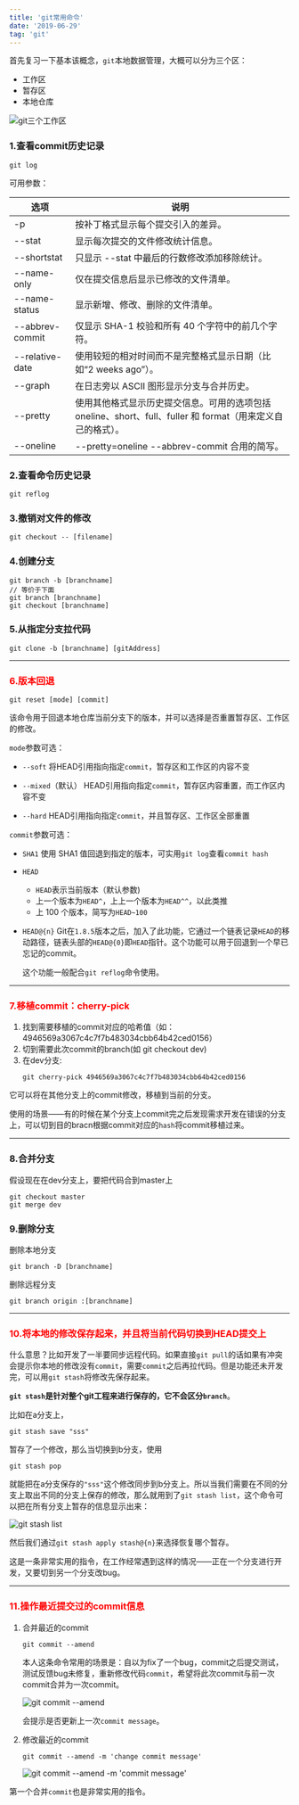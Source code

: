 ```yaml
---
title: 'git常用命令'
date: '2019-06-29'
tag: 'git'
---
```


首先复习一下基本该概念，`git`本地数据管理，大概可以分为三个区：
- 工作区
- 暂存区
- 本地仓库

![git三个工作区](https://pic.downk.cc/item/5e9fcd63c2a9a83be547667b.png)

### 1.查看commit历史记录
```git
git log
```

可用参数：

|选项|说明|
|----|----|
| -p | 按补丁格式显示每个提交引入的差异。 |
| --stat | 显示每次提交的文件修改统计信息。 |
| --shortstat | 只显示 --stat 中最后的行数修改添加移除统计。 |
| --name-only | 仅在提交信息后显示已修改的文件清单。 |
| --name-status | 显示新增、修改、删除的文件清单。 |
| --abbrev-commit | 仅显示 SHA-1 校验和所有 40 个字符中的前几个字符。 |
| --relative-date | 使用较短的相对时间而不是完整格式显示日期（比如“2 weeks ago”）。 |
| --graph | 在日志旁以 ASCII 图形显示分支与合并历史。 |
| --pretty | 使用其他格式显示历史提交信息。可用的选项包括 oneline、short、full、fuller 和 format（用来定义自己的格式）。 |
| --oneline | --pretty=oneline --abbrev-commit 合用的简写。 |

<!-- ```git
git log --pretty=online
```

![git log --pretty=online](https://pic.downk.cc/item/5e9fde76c2a9a83be554f215.jpg) -->

### 2.查看命令历史记录
```git
git reflog
```

### 3.撤销对文件的修改
```git
git checkout -- [filename]
```

### 4.创建分支
```git
git branch -b [branchname]
// 等价于下面
git branch [branchname]
git checkout [branchname]
```

### 5.从指定分支拉代码
```git
git clone -b [branchname] [gitAddress]
```

___
### <font color="red">6.版本回退</font>
```git
git reset [mode] [commit]
```

该命令用于回退本地仓库当前分支下的版本，并可以选择是否重置暂存区、工作区的修改。

`mode`参数可选：
- `--soft`
将HEAD引用指向指定`commit`，暂存区和工作区的内容不变

- `--mixed`（默认）
HEAD引用指向指定`commit`，暂存区内容重置，而工作区内容不变

- `--hard`
HEAD引用指向指定`commit`，并且暂存区、工作区全部重置

`commit`参数可选：
- `SHA1`
使用 SHA1 值回退到指定的版本，可实用`git log`查看`commit hash`

- `HEAD`
  - `HEAD`表示当前版本（默认参数)
  - 上一个版本为`HEAD^`，上上一个版本为`HEAD^^`，以此类推
  - 上 100 个版本，简写为`HEAD~100`

- `HEAD@{n}`
  Git在`1.8.5`版本之后，加入了此功能，它通过一个链表记录`HEAD`的移动路径，链表头部的`HEAD@{0}`即`HEAD`指针。这个功能可以用于回退到一个早已忘记的commit。

  这个功能一般配合`git reflog`命令使用。

___
### <font color="red">7.移植commit：cherry-pick</font>
1. 找到需要移植的commit对应的哈希值（如：4946569a3067c4c7f7b483034cbb64b42ced0156）
2. 切到需要此次commit的branch(如 git checkout dev)
3. 在dev分支:
    ```git
    git cherry-pick 4946569a3067c4c7f7b483034cbb64b42ced0156
    ```
它可以将在其他分支上的commit修改，移植到当前的分支。

使用的场景——有的时候在某个分支上commit完之后发现需求开发在错误的分支上，可以切到目的bracn根据commit对应的`hash`将commit移植过来。

___
### 8.合并分支
假设现在在dev分支上，要把代码合到master上
```git
git checkout master
git merge dev
```

### 9.删除分支
删除本地分支
```git
git branch -D [branchname]
```

删除远程分支
```git
git branch origin :[branchname]
```

___
### <font color="red">10.将本地的修改保存起来，并且将当前代码切换到HEAD提交上</font>
什么意思？比如开发了一半要同步远程代码。如果直接`git pull`的话如果有冲突会提示你本地的修改没有`commit`，需要`commit`之后再拉代码。但是功能还未开发完，可以用`git stash`将修改先保存起来。

**`git stash`是针对整个git工程来进行保存的，它不会区分`branch`**。

比如在a分支上，
```git
git stash save "sss"
```

暂存了一个修改，那么当切换到b分支，使用
```git
git stash pop
```

就能把在a分支保存的`"sss"`这个修改同步到b分支上。所以当我们需要在不同的分支上取出不同的分支上保存的修改，那么就用到了`git stash list`，这个命令可以把在所有分支上暂存的信息显示出来：

![git stash list](https://pic.downk.cc/item/5ea02700c2a9a83be58fdcdb.jpg)

然后我们通过`git stash apply stash@{n}`来选择恢复哪个暂存。

这是一条非常实用的指令，在工作经常遇到这样的情况——正在一个分支进行开发，又要切到另一个分支改bug。

___
### <font color="red">11.操作最近提交过的commit信息</font>
1. 合并最近的commit
    ```git
    git commit --amend
    ```

    本人这条命令常用的场景是：自以为fix了一个bug，commit之后提交测试，测试反馈bug未修复，重新修改代码`commit`，希望将此次commit与前一次commit合并为一次commit。

    ![git commit --amend](https://pic.downk.cc/item/5ea173b2c2a9a83be5fd7a45.jpg)

    会提示是否更新上一次`commit message`。

2. 修改最近的commit
    ```git
    git commit --amend -m 'change commit message'
    ```

    ![git commit --amend -m 'commit message'](https://pic.downk.cc/item/5ea17655c2a9a83be5009cba.jpg)

第一个合并`commit`也是非常实用的指令。
